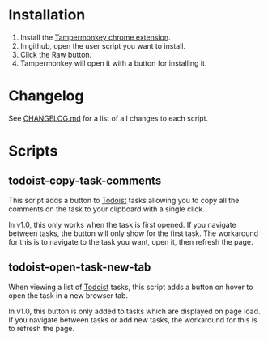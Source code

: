 # Installation

1. Install the [Tampermonkey chrome extension](https://chromewebstore.google.com/detail/tampermonkey/dhdgffkkebhmkfjojejmpbldmpobfkfo).
2. In github, open the user script you want to install.
3. Click the Raw button.
4. Tampermonkey will open it with a button for installing it.

# Changelog

See [CHANGELOG.md](/CHANGELOG.md) for a list of all changes to each script.

# Scripts

## todoist-copy-task-comments

This script adds a button to [Todoist](https://www.todoist.com) tasks allowing you to copy all the comments on the task to your clipboard with a single click.

In v1.0, this only works when the task is first opened. If you navigate between tasks, the button will only show for the first task. The workaround for this is to navigate to the task you want, open it, then refresh the page.

## todoist-open-task-new-tab

When viewing a list of [Todoist](https://www.todoist.com) tasks, this script adds a button on hover to open the task in a new browser tab.

In v1.0, this button is only added to tasks which are displayed on page load. If you navigate between tasks or add new tasks, the workaround for this is to refresh the page.

